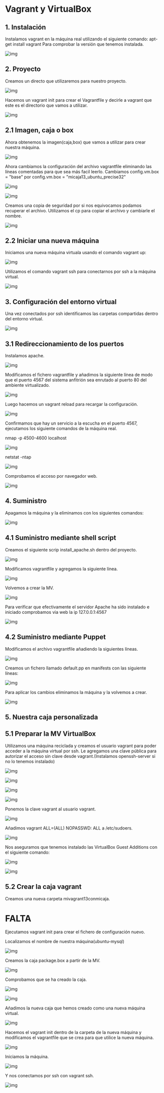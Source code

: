 # Vagrant y VirtualBox
## 1. Instalación
Instalamos vagrant en la máquina real utilizando el siguiente comando:
apt-get install vagrant
Para comprobar la versión que tenemos instalada.

![img](./img/captura3.png)

## 2. Proyecto

Creamos un directo que utilizaremos para nuestro proyecto.

![img](./img/captura1.png)

Hacemos un vagrant init para crear el Vagrantfile y decirle a vagrant que este es el directorio que vamos a utilizar.

![img](./img/captura2.png)

## 2.1 Imagen, caja o box

Ahora obtenemos la imagen(caja,box) que vamos a utilizar para crear nuestra máquina.

![img](./img/captura4.png)

Ahora cambiamos la configuración del archivo vagrantfile eliminando las líneas comentadas para que sea más facil leerlo. Cambiamos config.vm.box = "base" por config.vm.box = "micaja13_ubuntu_precise32"

![img](./img/captura5.png)

![img](./img/captura6.png)

Creamos una copia de seguridad por si nos equivocamos podamos recuperar el archivo. Utilizamos el cp para copiar el archivo y cambiarle el nombre.

![img](./img/captura7.png)

## 2.2 Iniciar una nueva máquina

Iniciamos una nueva máquina virtuala usando el comando vagrant up:

![img](./img/captura9.png)

Utilizamos el comando vagrant ssh para conectarnos por ssh a la máquina virtual.

![img](./img/captura10.png)

## 3. Configuración del entorno virtual

Una vez conectados por ssh identificamos las carpetas compartidas dentro del entorno virtual.

![img](./img/captura11.png)

## 3.1 Redireccionamiento de los puertos

Instalamos apache.

![img](./img/captura12.png)

Modificamos el fichero vagrantfile y añadimos la siguiente línea de modo que el puerto 4567 del sistema anfitrión sea enrutado al puerto 80 del ambiente virtualizado.

![img](./img/captura13.png)

Luego hacemos un vagrant reload para recargar la configuración.

![img](./img/captura14.png)

Confirmamos que hay un servicio a la escucha en el puerto 4567, ejecutamos los siguiente comandos de la máquina real.

nmap -p 4500-4600 localhost

![img](./img/CAPTURA15.png)

netstat -ntap

![img](./img/captura16.png)

Comprobamos el acceso por navegador web.

![img](./img/captura17.png)

## 4. Suministro

Apagamos la máquina y la eliminamos con los siguientes comandos:

![img](./img/captura18.png)

## 4.1 Suministro mediante shell script

Creamos el siguiente scrip install_apache.sh dentro del proyecto.

![img](./img/captura19.png)

Modificamos vagrantfile y agregamos la siguiente línea.

![img](./img/captura20.png)

Volvemos a crear la MV.

![img](./img/captura21.png)

Para verificar que efectivamente el servidor Apache ha sido instalado e iniciado comprobamos via web la ip 127.0.0.1:4567

![img](./img/captura23.png)

## 4.2 Suministro mediante Puppet

Modificamos el archivo vagrantfile añadiendo la siguientes líneas.

![img](./img/captura25.png)

Creamos un fichero llamado default.pp en manifests con las siguiente líneas:

![img](./img/captura26.png)

Para aplicar los cambios  eliminamos la máquina y la volvemos a crear.

![img](./img/captura27.png)

## 5. Nuestra caja personalizada

## 5.1 Preparar la MV VirtualBox

Utilizamos una máquina reciclada y creamos el usuario vagrant para poder acceder a la máquina virtual por ssh.  Le agregamos una clave pública para autorizar el acceso sin clave desde vagrant.(Instalamos openssh-server si no lo tenemos instalado)

![img](./img/captura28.png)

![img](./img/captura29.png)

![img](./img/captura30.png)

![img](./img/captura31.png)

Ponemos la clave vagrant al usuario vagrant.

![img](./img/captura32.png)

Añadimos vagrant ALL=(ALL) NOPASSWD: ALL a /etc/sudoers.

![img](./img/captura33.png)

Nos aseguramos que tenemos instalado las VirtualBox Guest Additions con el siguiente comando:


![img](./img/carpeta34.png)

![img](./img/captura.png)

## 5.2 Crear la caja vagrant

Creamos una nueva carpeta mivagrant13conmicaja.

# FALTA

Ejecutamos vagrant init para crear el fichero de configuración nuevo.

Localizamos el nombre de nuestra máquina(ubuntu-mysql)

![img](./img/captura35.png)

Creamos la caja package.box a partir de la MV.

![img](./img/captura36.png)

Comprobamos que se ha creado la caja.

![img](./img/captura37.png)

![img](./img/captura38.png)

Añadimos la nueva caja que hemos creado como una nueva máquina virtual.

![img](./img/captura39.png)

Hacemos el vagrant init dentro de la carpeta de la nueva máquina y modificamos el vagrantfile que se crea para que utilice la nueva máquina.

![img](./img/captura40.png)

Iniciamos la máquina.

![img](./img/capt41.png)

Y nos conectamos por ssh con vagrant ssh.

![img](./img/captura44.png)
